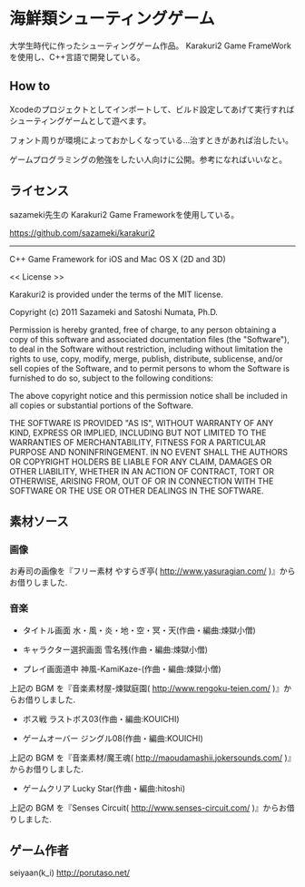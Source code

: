 海鮮類シューティングゲーム
====
大学生時代に作ったシューティングゲーム作品。
Karakuri2 Game FrameWorkを使用し、C++言語で開発している。

## How to
Xcodeのプロジェクトとしてインポートして、ビルド設定してあげて実行すればシューティングゲームとして遊べます。

フォント周りが環境によっておかしくなっている…治すときがあれば治したい。

ゲームプログラミングの勉強をしたい人向けに公開。参考になればいいなと。

## ライセンス
sazameki先生の Karakuri2 Game Frameworkを使用している。

https://github.com/sazameki/karakuri2

---
C++ Game Framework for iOS and Mac OS X (2D and 3D)


<< License >>

Karakuri2 is provided under the terms of the MIT license.

Copyright (c) 2011 Sazameki and Satoshi Numata, Ph.D.

Permission is hereby granted, free of charge, to any person obtaining a copy of this software and associated 
documentation files (the "Software"), to deal in the Software without restriction, including without limitation the 
rights to use, copy, modify, merge, publish, distribute, sublicense, and/or sell copies of the Software, and to permit 
persons to whom the Software is furnished to do so, subject to the following conditions:

The above copyright notice and this permission notice shall be included in all copies or substantial portions of the 
Software.

THE SOFTWARE IS PROVIDED "AS IS", WITHOUT WARRANTY OF ANY KIND, EXPRESS OR IMPLIED, INCLUDING BUT NOT LIMITED TO THE 
WARRANTIES OF MERCHANTABILITY, FITNESS FOR A PARTICULAR PURPOSE AND NONINFRINGEMENT. IN NO EVENT SHALL THE AUTHORS OR 
COPYRIGHT HOLDERS BE LIABLE FOR ANY CLAIM, DAMAGES OR OTHER LIABILITY, WHETHER IN AN ACTION OF CONTRACT, TORT OR 
OTHERWISE, ARISING FROM,
OUT OF OR IN CONNECTION WITH THE SOFTWARE OR THE USE OR OTHER DEALINGS IN THE SOFTWARE.

## 素材ソース
### 画像
お寿司の画像を『フリー素材 やすらぎ亭( http://www.yasuragian.com/ )』からお借りしました.

### 音楽
- タイトル画面 
水・風・炎・地・空・冥・天(作曲・編曲:煉獄小僧) 

- キャラクター選択画面
雪名残(作曲・編曲:煉獄小僧) 
- プレイ画面道中
神風-KamiKaze-(作曲・編曲:煉獄小僧)

上記の BGM を『音楽素材屋-煉獄庭園( http://www.rengoku-teien.com/ )』からお借りしました.

- ボス戦
ラストボス03(作曲・編曲:KOUICHI)

- ゲームオーバー
ジングル08(作曲・編曲:KOUICHI)

上記の BGM を『音楽素材/魔王魂( http://maoudamashii.jokersounds.com/ )』からお借りしました.

- ゲームクリア
Lucky Star(作曲・編曲:hitoshi)

上記の BGM を『Senses Circuit( http://www.senses-circuit.com/ )』からお借りしました.


## ゲーム作者
seiyaan(k_i) http://porutaso.net/